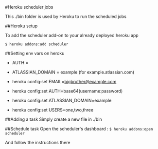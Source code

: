 #Heroku scheduler jobs

This ./bin folder is used by Heroku to run the scheduled jobs

##Heroku setup

To add the scheduler add-on to your already deployed heroku app

`$ heroku addons:add scheduler`

##Setting env vars on heroku
* AUTH = 
* ATLASSIAN_DOMAIN = example (for example.atlassian.com)

* heroku config:set EMAIL=bigbrother@example.com 
* heroku config:set AUTH=base64(username:password)
* heroku config:set ATLASSIAN_DOMAIN=example
* heroku config:set USERS=one,two,three

##Adding a task
Simply create a new file in ./bin

##Schedule task
Open the scheduler's dashboard :
`$ heroku addons:open scheduler`

And follow the instructions there


